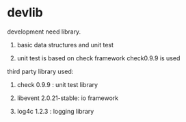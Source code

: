 devlib
======

development need library.

1. basic data structures and unit test

2. unit test is based on check framework check0.9.9 is used

third party library used:

1. check 0.9.9 : unit test library

2. libevent 2.0.21-stable: io framework

3. log4c 1.2.3 : logging library

